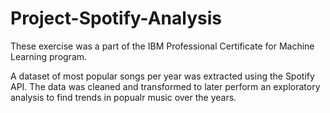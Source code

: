# Project-Spotify-Analysis
These exercise was a part of the IBM Professional Certificate for Machine Learning program.

A dataset of most popular songs per year was extracted using the Spotify API. The data was cleaned and transformed to later perform an exploratory analysis to find trends in popualr music over the years.

